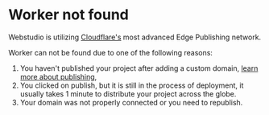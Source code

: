 # Worker not found

Webstudio is utilizing [Cloudflare's](https://workers.cloudflare.com/) most advanced Edge Publishing network.

Worker can not be found due to one of the following reasons:

1. You haven't published your project after adding a custom domain, [learn more about publishing](../foundations/publishing-and-custom-domains.md),
2. You clicked on publish, but it is still in the process of deployment, it usually takes 1 minute to distribute your project across the globe.
3. Your domain was not properly connected or you need to republish.
